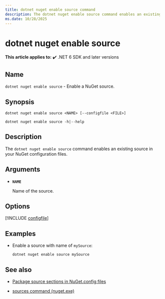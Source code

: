 ```yaml
---
title: dotnet nuget enable source command
description: The dotnet nuget enable source command enables an existing source in your NuGet configuration files. 
ms.date: 10/28/2025
---
```

# dotnet nuget enable source

**This article applies to:** ✔️ .NET 6 SDK and later versions

## Name

`dotnet nuget enable source` - Enable a NuGet source.

## Synopsis

```dotnetcli
dotnet nuget enable source <NAME> [--configfile <FILE>]

dotnet nuget enable source -h|--help
```

## Description

The `dotnet nuget enable source` command enables an existing source in your NuGet configuration files.

## Arguments

- **`NAME`**

  Name of the source.

## Options

[!INCLUDE [configfile](../../../includes/cli-configfile.md)]

## Examples

- Enable a source with name of `mySource`:

  ```dotnetcli
  dotnet nuget enable source mySource
  ```

## See also

- [Package source sections in NuGet.config files](/nuget/reference/nuget-config-file#package-source-sections)

- [sources command (nuget.exe)](/nuget/reference/cli-reference/cli-ref-sources)
